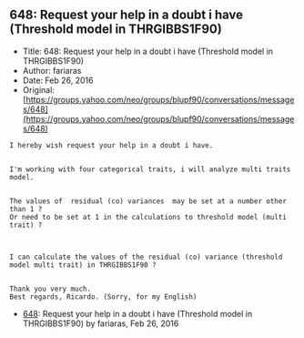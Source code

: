 ## 648: Request your help in a doubt i have (Threshold model in THRGIBBS1F90)

- Title: 648: Request your help in a doubt i have (Threshold model in THRGIBBS1F90)
- Author: fariaras
- Date: Feb 26, 2016
- Original: [https://groups.yahoo.com/neo/groups/blupf90/conversations/messages/648](https://groups.yahoo.com/neo/groups/blupf90/conversations/messages/648)

```
I hereby wish request your help in a doubt i have.


I'm working with four categorical traits, i will analyze multi traits model.


The values of  residual (co) variances	may be set at a number other than 1 ?
Or need to be set at 1 in the calculations to threshold model (multi trait) ? 



I can calculate the values of the residual (co) variance (threshold model multi trait) in THRGIBBS1F90 ?


Thank you very much. 
Best regards, Ricardo. (Sorry, for my English)
```

- [648](0648.md): Request your help in a doubt i have (Threshold model in THRGIBBS1F90) by fariaras, Feb 26, 2016
